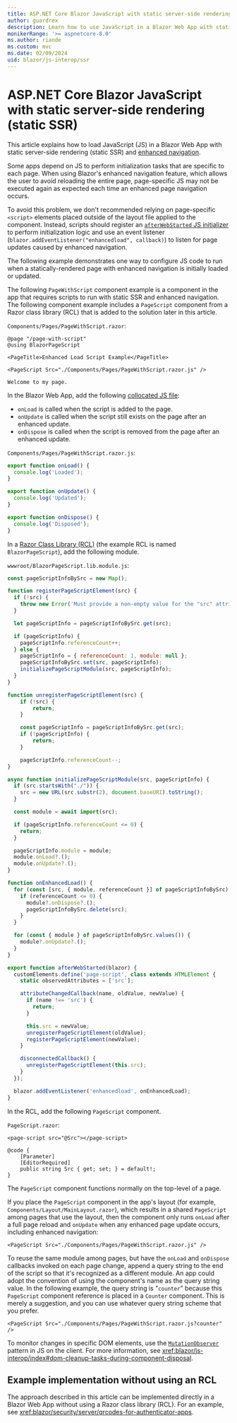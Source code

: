 ```yaml
---
title: ASP.NET Core Blazor JavaScript with static server-side rendering (static SSR)
author: guardrex
description: Learn how to use JavaScript in a Blazor Web App with static server-side rendering (static SSR).
monikerRange: '>= aspnetcore-8.0'
ms.author: riande
ms.custom: mvc
ms.date: 02/09/2024
uid: blazor/js-interop/ssr
---
```

# ASP.NET Core Blazor JavaScript with static server-side rendering (static SSR)

<!-- UPDATE 9.0 Activate after release and INCLUDE is updated

[!INCLUDE[](~/includes/not-latest-version.md)]

-->

This article explains how to load JavaScript (JS) in a Blazor Web App with static server-side rendering (static SSR) and [enhanced navigation](xref:blazor/fundamentals/routing#enhanced-navigation-and-form-handling).

Some apps depend on JS to perform initialization tasks that are specific to each page. When using Blazor's enhanced navigation feature, which allows the user to avoid reloading the entire page, page-specific JS may not be executed again as expected each time an enhanced page navigation occurs.

To avoid this problem, we don't recommended relying on page-specific `<script>` elements placed outside of the layout file applied to the component. Instead, scripts should register an [`afterWebStarted` JS initializer](xref:blazor/fundamentals/startup#javascript-initializers) to perform initialization logic and use an event listener (`blazor.addEventListener("enhancedload", callback)`) to listen for page updates caused by enhanced navigation.

The following example demonstrates one way to configure JS code to run when a statically-rendered page with enhanced navigation is initially loaded or updated.

The following `PageWithScript` component example is a component in the app that requires scripts to run with static SSR and enhanced navigation. The following component example includes a `PageScript` component from a Razor class library (RCL) that is added to the solution later in this article.

`Components/Pages/PageWithScript.razor`:

```razor
@page "/page-with-script"
@using BlazorPageScript

<PageTitle>Enhanced Load Script Example</PageTitle>

<PageScript Src="./Components/Pages/PageWithScript.razor.js" />

Welcome to my page.
```

In the Blazor Web App, add the following [collocated JS file](xref:blazor/js-interop/index#load-a-script-from-an-external-javascript-file-js-collocated-with-a-component):

* `onLoad` is called when the script is added to the page.
* `onUpdate` is called when the script still exists on the page after an enhanced update.
* `onDispose` is called when the script is removed from the page after an enhanced update.

`Components/Pages/PageWithScript.razor.js`:

```javascript
export function onLoad() {
  console.log('Loaded');
}

export function onUpdate() {
  console.log('Updated');
}

export function onDispose() {
  console.log('Disposed');
}
```

In a [Razor Class Library (RCL)](xref:blazor/components/class-libraries) (the example RCL is named `BlazorPageScript`), add the following module.

`wwwroot/BlazorPageScript.lib.module.js`:

```javascript
const pageScriptInfoBySrc = new Map();

function registerPageScriptElement(src) {
  if (!src) {
    throw new Error('Must provide a non-empty value for the "src" attribute.');
  }

  let pageScriptInfo = pageScriptInfoBySrc.get(src);

  if (pageScriptInfo) {
    pageScriptInfo.referenceCount++;
  } else {
    pageScriptInfo = { referenceCount: 1, module: null };
    pageScriptInfoBySrc.set(src, pageScriptInfo);
    initializePageScriptModule(src, pageScriptInfo);
  }
}

function unregisterPageScriptElement(src) {
    if (!src) {
        return;
    }

    const pageScriptInfo = pageScriptInfoBySrc.get(src);
    if (!pageScriptInfo) {
        return;
    }

    pageScriptInfo.referenceCount--;
}

async function initializePageScriptModule(src, pageScriptInfo) {
  if (src.startsWith("./")) {
    src = new URL(src.substr(2), document.baseURI).toString();
  }

  const module = await import(src);

  if (pageScriptInfo.referenceCount <= 0) {
    return;
  }

  pageScriptInfo.module = module;
  module.onLoad?.();
  module.onUpdate?.();
}

function onEnhancedLoad() {
  for (const [src, { module, referenceCount }] of pageScriptInfoBySrc) {
    if (referenceCount <= 0) {
      module?.onDispose?.();
      pageScriptInfoBySrc.delete(src);
    }
  }

  for (const { module } of pageScriptInfoBySrc.values()) {
    module?.onUpdate?.();
  }
}

export function afterWebStarted(blazor) {
  customElements.define('page-script', class extends HTMLElement {
    static observedAttributes = ['src'];

    attributeChangedCallback(name, oldValue, newValue) {
      if (name !== 'src') {
        return;
      }

      this.src = newValue;
      unregisterPageScriptElement(oldValue);
      registerPageScriptElement(newValue);
    }

    disconnectedCallback() {
      unregisterPageScriptElement(this.src);
    }
  });

  blazor.addEventListener('enhancedload', onEnhancedLoad);
}
```

In the RCL, add the following `PageScript` component.

`PageScript.razor`:

```razor
<page-script src="@Src"></page-script>

@code {
    [Parameter]
    [EditorRequired]
    public string Src { get; set; } = default!;
}
```

The `PageScript` component functions normally on the top-level of a page.

If you place the `PageScript` component in the app's layout (for example, `Components/Layout/MainLayout.razor`), which results in a shared `PageScript` among pages that use the layout, then the component only runs `onLoad` after a full page reload and `onUpdate` when any enhanced page update occurs, including enhanced navigation:

```razor
<PageScript Src="./Components/Pages/PageWithScript.razor.js" />
```

To reuse the same module among pages, but have the `onLoad` and `onDispose` callbacks invoked on each page change, append a query string to the end of the script so that it's recognized as a different module. An app could adopt the convention of using the component's name as the query string value. In the following example, the query string is "`counter`" because this `PageScript` component reference is placed in a `Counter` component. This is merely a suggestion, and you can use whatever query string scheme that you prefer.

```razor
<PageScript Src="./Components/Pages/PageWithScript.razor.js?counter" />
```

To monitor changes in specific DOM elements, use the [`MutationObserver`](https://developer.mozilla.org/docs/Web/API/MutationObserver) pattern in JS on the client. For more information, see <xref:blazor/js-interop/index#dom-cleanup-tasks-during-component-disposal>.

## Example implementation without using an RCL

The approach described in this article can be implemented directly in a Blazor Web App without using a Razor class library (RCL). For an example, see <xref:blazor/security/server/qrcodes-for-authenticator-apps>.
